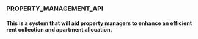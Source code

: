 ### PROPERTY_MANAGEMENT_API
#### This is a system that will aid property managers to enhance an efficient rent collection and apartment allocation.
